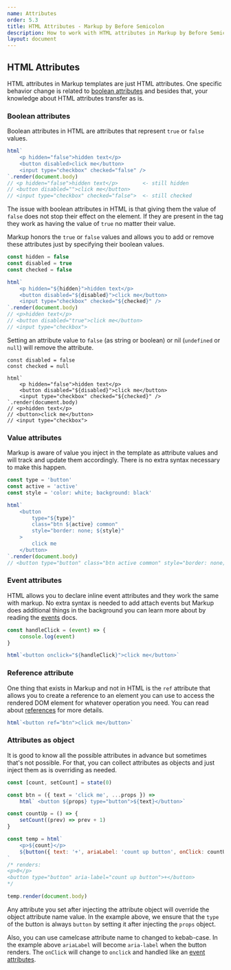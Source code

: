 ```yaml
---
name: Attributes
order: 5.3
title: HTML Attributes - Markup by Before Semicolon
description: How to work with HTML attributes in Markup by Before Semicolon
layout: document
---
```


## HTML Attributes

HTML attributes in Markup templates are just HTML attributes. One specific behavior change is related to [boolean attributes](https://developer.mozilla.org/en-US/docs/Glossary/Boolean/HTML) and besides that, your knowledge about HTML attributes transfer as is.

### Boolean attributes

Boolean attributes in HTML are attributes that represent `true` or `false` values.

```javascript
html`
    <p hidden="false">hidden text</p>
    <button disabled>click me</button>
    <input type="checkbox" checked="false" />
`.render(document.body)
// <p hidden="false">hidden text</p>        <- still hidden
// <button disabled="">click me</button>
// <input type="checkbox" checked="false">  <- still checked
```

The issue with boolean attributes in HTML is that giving them the value of `false` does not stop their effect on the element. If they are present in the tag they work as having the value of `true` no matter their value.

Markup honors the `true` or `false` values and allows you to add or remove these attributes just by specifying their boolean values.

```javascript
const hidden = false
const disabled = true
const checked = false

html`
    <p hidden="${hidden}">hidden text</p>
    <button disabled="${disabled}">click me</button>
    <input type="checkbox" checked="${checked}" />
`.render(document.body)
// <p>hidden text</p>
// <button disabled="true">click me</button>
// <input type="checkbox">
```

Setting an attribute value to `false` (as string or boolean) or nil (`undefined` or `null`) will remove the attribute.

```
const disabled = false
const checked = null

html`
    <p hidden="false">hidden text</p>
    <button disabled="${disabled}">click me</button>
    <input type="checkbox" checked="${checked}" />
`.render(document.body)
// <p>hidden text</p>
// <button>click me</button>
// <input type="checkbox">
```

### Value attributes

Markup is aware of value you inject in the template as attribute values and will track and update them accordingly. There is no extra syntax necessary to make this happen.

```javascript
const type = 'button'
const active = 'active'
const style = 'color: white; background: black'

html`
    <button
        type="${type}"
        class="btn ${active} common"
        style="border: none; ${style}"
    >
        click me
    </button>
`.render(document.body)
// <button type="button" class="btn active common" style="border: none; color: white; background: black">click me</button>
```

### Event attributes

HTML allows you to declare inline event attributes and they work the same with markup. No extra syntax is needed to add attach events but Markup does additional things in the background you can learn more about by reading the [events](./events.md) docs.

```javascript
const handleClick = (event) => {
    console.log(event)
}

html`<button onclick="${handleClick}">click me</button>`
```

### Reference attribute

One thing that exists in Markup and not in HTML is the `ref` attribute that allows you to create a reference to an element you can use to access the rendered DOM element for whatever operation you need. You can read about [references](./ref.md) for more details.

```javascript
html`<button ref="btn">click me</button>`
```

### Attributes as object

It is good to know all the possible attributes in advance but sometimes that's not possible. For that, you can collect attributes as objects and just inject them as is overriding as needed.

```javascript
const [count, setCount] = state(0)

const btn = ({ text = 'click me', ...props }) =>
    html` <button ${props} type="button">${text}</button>`

const countUp = () => {
    setCount((prev) => prev + 1)
}

const temp = html`
    <p>${count}</p>
    ${button({ text: '+', ariaLabel: 'count up button', onClick: countUp })}
`
/* renders:
<p>0</p>
<button type="button" aria-label="count up button">+</button>
*/

temp.render(document.body)
```

Any attribute you set after injecting the attribute object will override the object attribute name value. In the example above, we ensure that the `type` of the button is always `button` by setting it after injecting the `props` object.

Also, you can use camelcase attribute name to changed to kebab-case. In the example above `ariaLabel` will become `aria-label` when the button renders. The `onClick` will change to `onclick` and handled like an [event attributes](#event-attributes).
